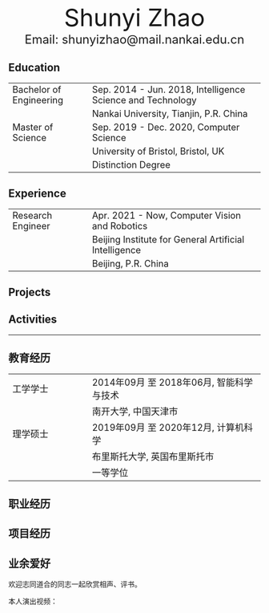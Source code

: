 <div align="center"><font size="9">Shunyi Zhao</font></div>
<div align="center"><font size='5'>Email: shunyizhao@mail.nankai.edu.cn</font></div>

## Education

<table width="100%" border="0">
<tr>
    <td width="30%"><font size="4">Bachelor of Engineering</font></td>
    <td width="65%"><font size="4">Sep. 2014 - Jun. 2018, Intelligence Science and Technology</font></td>
</tr>
<tr>
    <td width="30%"><font size="4"></font></td>
    <td width="65%"><font size="4">Nankai University, Tianjin, P.R. China</font></td>
</tr>

<tr>
    <td width="30%"><font size="4">Master of Science</font></td>
    <td width="65%"><font size="4">Sep. 2019 - Dec. 2020, Computer Science</font></td>
</tr>
<tr>
    <td width="30%"><font size="4"></font></td>
    <td width="65%"><font size="4">University of Bristol, Bristol, UK</font></td>
</tr>
<tr>
    <td width="30%"><font size="4"></font></td>
    <td width="65%"><font size="4">Distinction Degree</font></td>
</tr>
</table>

## Experience

<table width="100%" border="0">
<tr>
    <td width="30%"><font size="4">Research Engineer</font></td>
    <td width="65%"><font size="4">Apr. 2021 - Now, Computer Vision and Robotics</font></td>
</tr>
<tr>
    <td width="30%"><font size="4"></font></td>
    <td width="65%"><font size="4">Beijing Institute for General Artificial Intelligence</font></td>
</tr>
<tr>
    <td width="30%"><font size="4"></font></td>
    <td width="65%"><font size="4">Beijing, P.R. China</font></td>
</tr>
</table>

## Projects

## Activities

-----------------------------------------------

## 教育经历

<table width="100%" border="0">
<tr>
    <td width="30%"><font size="4">工学学士</font></td>
    <td width="65%"><font size="4">2014年09月 至 2018年06月, 智能科学与技术</font></td>
</tr>
<tr>
    <td width="30%"><font size="4"></font></td>
    <td width="65%"><font size="4">南开大学, 中国天津市</font></td>
</tr>

<tr>
    <td width="30%"><font size="4">理学硕士</font></td>
    <td width="65%"><font size="4">2019年09月 至 2020年12月, 计算机科学</font></td>
</tr>
<tr>
    <td width="30%"><font size="4"></font></td>
    <td width="65%"><font size="4">布里斯托大学, 英国布里斯托市</font></td>
</tr>
<tr>
    <td width="30%"><font size="4"></font></td>
    <td width="65%"><font size="4">一等学位</font></td>
</tr>
</table>

## 职业经历

## 项目经历

## 业余爱好

欢迎志同道合的同志一起欣赏相声、评书。

本人演出视频：

<!--



-->
